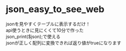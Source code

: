 # json_easy_to_see_web
jsonを見やすくテーブルに表示するだけ！<br>
api使うときに見にくくて10分で作った<br>
json_print($json);で使える<br>
jsonが正しく配列に変換できれば返り値がtrueになります<br>
